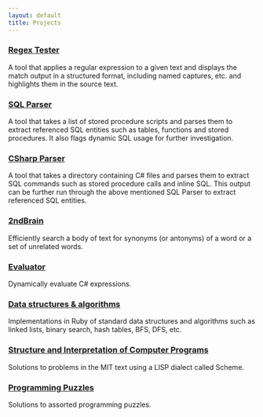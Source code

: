 ```yaml
---
layout: default
title: Projects
---
```

### [Regex Tester](https://github.com/cs31415/RegexTester)
A tool that applies a regular expression to a given text and displays the match output in a structured format, including named captures, etc. and highlights them in the source text.
	
### [SQL Parser](https://github.com/cs31415/sqlparser)
A tool that takes a list of stored procedure scripts and parses them to extract referenced SQL entities such as tables, functions and stored procedures. It also flags dynamic SQL usage for further investigation.
 		
### [CSharp Parser](https://github.com/cs31415/csparser)
A tool that takes a directory containing C# files and parses them to extract SQL commands such as stored procedure calls and inline SQL. This output can be further run through the above mentioned SQL Parser to extract referenced SQL entities.
	
### [2ndBrain](https://github.com/cs31415/2ndbrainalpha)	
Efficiently search a body of text for synonyms (or antonyms) of a word or a set of unrelated words.
	
### [Evaluator](https://github.com/cs31415/Evaluator)
Dynamically evaluate C# expressions. 
	
### [Data structures & algorithms](https://github.com/cs31415/data-structures-algorithms)
Implementations in Ruby of standard data structures and algorithms such as linked lists, binary search, hash tables, BFS, DFS, etc.
	
### [Structure and Interpretation of Computer Programs](https://github.com/cs31415/SICP)
Solutions to problems in the MIT text using a LISP dialect called Scheme.
	
### [Programming Puzzles](https://github.com/cs31415/puzzles)
Solutions to assorted programming puzzles.